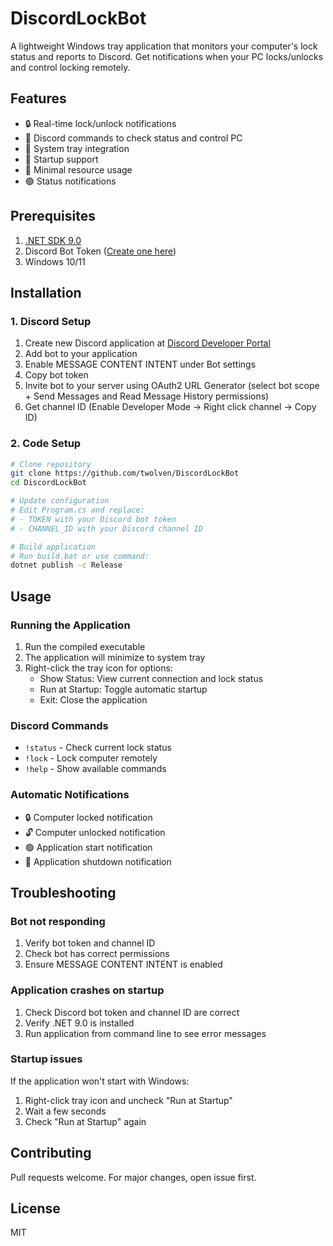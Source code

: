﻿# DiscordLockBot

A lightweight Windows tray application that monitors your computer's lock status and reports to Discord. Get notifications when your PC locks/unlocks and control locking remotely.

## Features
- 🔒 Real-time lock/unlock notifications
- 💬 Discord commands to check status and control PC
- 🎯 System tray integration
- 🚀 Startup support
- 🔄 Minimal resource usage
- 🟢 Status notifications

## Prerequisites
1. [.NET SDK 9.0](https://dotnet.microsoft.com/download)
2. Discord Bot Token ([Create one here](https://discord.com/developers/applications))
3. Windows 10/11

## Installation

### 1. Discord Setup
1. Create new Discord application at [Discord Developer Portal](https://discord.com/developers/applications)
2. Add bot to your application
3. Enable MESSAGE CONTENT INTENT under Bot settings
4. Copy bot token
5. Invite bot to your server using OAuth2 URL Generator (select bot scope + Send Messages and Read Message History permissions)
6. Get channel ID (Enable Developer Mode → Right click channel → Copy ID)

### 2. Code Setup
```bash
# Clone repository
git clone https://github.com/twolven/DiscordLockBot
cd DiscordLockBot

# Update configuration
# Edit Program.cs and replace:
# - TOKEN with your Discord bot token
# - CHANNEL_ID with your Discord channel ID

# Build application
# Run build.bat or use command:
dotnet publish -c Release
```

## Usage
### Running the Application
1. Run the compiled executable
2. The application will minimize to system tray
3. Right-click the tray icon for options:
   - Show Status: View current connection and lock status
   - Run at Startup: Toggle automatic startup
   - Exit: Close the application

### Discord Commands
- `!status` - Check current lock status
- `!lock` - Lock computer remotely
- `!help` - Show available commands

### Automatic Notifications
- 🔒 Computer locked notification
- 🔓 Computer unlocked notification
- 🟢 Application start notification
- 🔴 Application shutdown notification

## Troubleshooting
### Bot not responding
1. Verify bot token and channel ID
2. Check bot has correct permissions
3. Ensure MESSAGE CONTENT INTENT is enabled

### Application crashes on startup
1. Check Discord bot token and channel ID are correct
2. Verify .NET 9.0 is installed
3. Run application from command line to see error messages

### Startup issues
If the application won't start with Windows:
1. Right-click tray icon and uncheck "Run at Startup"
2. Wait a few seconds
3. Check "Run at Startup" again

## Contributing
Pull requests welcome. For major changes, open issue first.

## License
MIT